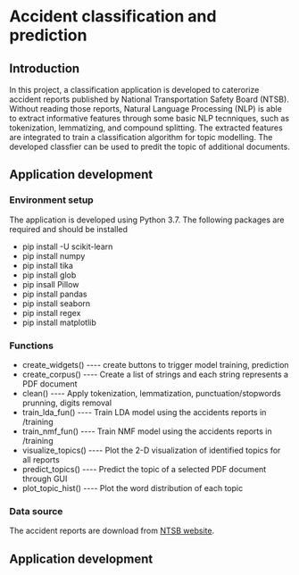 
# Accident classification and prediction
## Introduction

In this project, a classification application is developed to caterorize accident reports published by National Transportation Safety Board (NTSB). Without reading those reports, Natural Language Processing (NLP) is able to extract informative features through some basic NLP tecnniques, such as tokenization, lemmatizing, and compound splitting. The extracted features are integrated to train a classification algorithm for topic modelling. The developed classfier can be used to predit the topic of additional documents. 

## Application development
### Environment setup
The application is developed using Python 3.7. The following packages are required and should be installed
* pip install -U scikit-learn
* pip install numpy
* pip install tika
* pip install glob
* pip insall Pillow
* pip install pandas
* pip install seaborn
* pip install regex
* pip install matplotlib

### Functions
* create_widgets()   ---- create buttons to trigger model training, prediction
* create_corpus()    ---- Create a list of strings and each string represents a PDF document
* clean()            ---- Apply tokenization, lemmatization, punctuation/stopwords prunning, digits removal
* train_lda_fun()    ---- Train LDA model using the accidents reports in /training
* train_nmf_fun()    ---- Train NMF model using the accidents reports in /training
* visualize_topics() ---- Plot the 2-D visualization of identified topics for all reports
* predict_topics()   ---- Predict the topic of a selected PDF document through GUI
* plot_topic_hist()  ---- Plot the word distribution of each topic

### Data source
The accident reports are download from [NTSB website](https://www.ntsb.gov/investigations/AccidentReports/Pages/AccidentReports.aspx). 

## Application development
